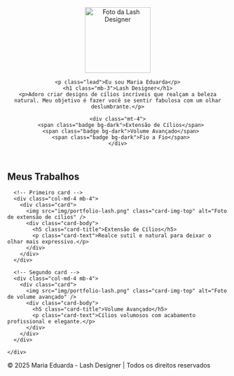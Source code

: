 <!DOCTYPE html>
<html lang="pt-br">

<head>
  <meta charset="UTF-8" />
  <meta name="viewport" content="width=device-width, initial-scale=1.0" />
  <title>Portfólio | Lash Designer</title>
  <link href="https://cdn.jsdelivr.net/npm/bootstrap@5.3.2/dist/css/bootstrap.min.css" rel="stylesheet" />
  <link rel="stylesheet" href="style.css" />
</head>

<body>
  <header class="container text-center py-4">
    <!-- Foto de perfil -->
    <img src="img/portfolio-lash.png" alt="Foto da Lash Designer" class="rounded-circle mb-3" width="150" height="150" />
    
    <p class="lead">Eu sou Maria Eduarda</p>
    <h1 class="mb-3">Lash Designer</h1>
    <p>Adoro criar designs de cílios incríveis que realçam a beleza natural. Meu objetivo é fazer você se sentir fabulosa com um olhar deslumbrante.</p>
    
    <div class="mt-4">
      <span class="badge bg-dark">Extensão de Cílios</span>
      <span class="badge bg-dark">Volume Avançado</span>
      <span class="badge bg-dark">Fio a Fio</span>
    </div>
  </header>

  <main class="container mt-5">
    <h2 class="mb-4 text-center">Meus Trabalhos</h2>
    <div class="row justify-content-center">
      
      <!-- Primeiro card -->
      <div class="col-md-4 mb-4">
        <div class="card">
          <img src="img/portfolio-lash.png" class="card-img-top" alt="Foto de extensão de cílios" />
          <div class="card-body">
            <h5 class="card-title">Extensão de Cílios</h5>
            <p class="card-text">Realce sutil e natural para deixar o olhar mais expressivo.</p>
          </div>
        </div>
      </div>

      <!-- Segundo card -->
      <div class="col-md-4 mb-4">
        <div class="card">
          <img src="img/portfolio-lash.png" class="card-img-top" alt="Foto de volume avançado" />
          <div class="card-body">
            <h5 class="card-title">Volume Avançado</h5>
            <p class="card-text">Cílios volumosos com acabamento profissional e elegante.</p>
          </div>
        </div>
      </div>

    </div>
  </main>

  <footer class="text-center py-4 mt-5 bg-light">
    <p>&copy; 2025 Maria Eduarda - Lash Designer | Todos os direitos reservados</p>
  </footer>

  <script src="https://cdn.jsdelivr.net/npm/bootstrap@5.3.2/dist/js/bootstrap.bundle.min.js"></script>
</body>

</html>
